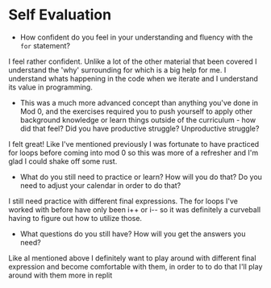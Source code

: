 # Self Evaluation

- How confident do you feel in your understanding and fluency with the `for` statement?

 I feel rather confident. Unlike a lot of the other material that been covered I understand the 'why' surrounding for which is a big help for me. I understand whats happening in the code when we iterate and I understand its value in programming.


- This was a much more advanced concept than anything you've done in Mod 0, and the exercises required you to push yourself to apply other background knowledge or learn things outside of the curriculum - how did that feel? Did you have productive struggle? Unproductive struggle?

I felt great! Like I've mentioned previously I was fortunate to have practiced for loops before coming into mod 0 so this was more of a refresher and I'm glad I could shake off some rust.

- What do you still need to practice or learn? How will you do that? Do you need to adjust your calendar in order to do that?

I still need practice with different final expressions. The for loops I've worked with before have only been i++ or i-- so it was definitely a curveball having to figure out how to utilize those.

- What questions do you still have? How will you get the answers you need?

Like aI mentioned above I definitely want to play around with different final expression and become comfortable with them, in order to to do that I'll play around with them more in replit 
